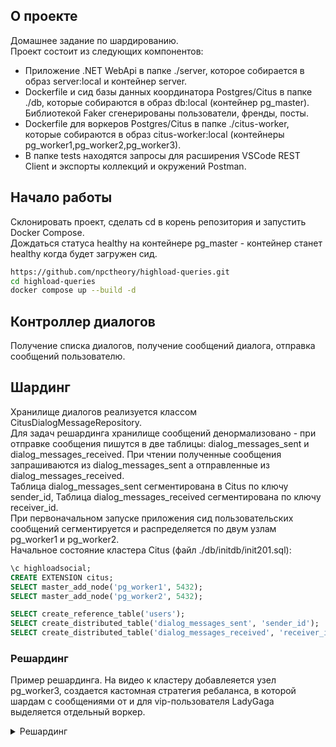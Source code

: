 ## О проекте
Домашнее задание по шардированию.  
Проект состоит из следующих компонентов:  
* Приложение .NET WebApi в папке ./server, которое собирается в образ server:local и контейнер server.  
* Dockerfile и сид базы данных координатора Postgres/Citus в папке ./db, которые собираются в образ db:local (контейнер pg_master). Библиотекой Faker сгенерированы пользователи, френды, посты.
* Dockerfile для воркеров Postgres/Citus в папке ./citus-worker, которые собираются в образ citus-worker:local (контейнеры pg_worker1,pg_worker2,pg_worker3).
* В папке tests находятся запросы для расширения VSCode REST Client и экспорты коллекций и окружений Postman.
## Начало работы
Склонировать проект, сделать cd в корень репозитория и запустить Docker Compose.  
Дождаться статуса healthy на контейнере pg_master - контейнер станет healthy когда будет загружен сид.  
```bash
https://github.com/npctheory/highload-queries.git
cd highload-queries
docker compose up --build -d
```
## Контроллер диалогов
Получение списка диалогов, получение сообщений диалога, отправка сообщений пользователю.  



## Шардинг  
Хранилище диалогов реализуется классом CitusDialogMessageRepository.  
Для задач решардинга хранилище сообщений денормализовано - при отправке сообщения пишутся в две таблицы: dialog_messages_sent и dialog_messages_received. При чтении полученные сообщения запрашиваются из dialog_messages_sent а отправленные из dialog_messages_received.  
Таблица dialog_messages_sent сегментирована в Citus по ключу sender_id, Таблица dialog_messages_received сегментирована по ключу receiver_id.  
При первоначальном запуске приложения сид пользовательских сообщений сегментируется и распределяется по двум узлам pg_worker1 и pg_worker2.  
Начальное состояние кластера Citus (файл ./db/initdb/init201.sql):  
```sql  
\c highloadsocial;
CREATE EXTENSION citus;
SELECT master_add_node('pg_worker1', 5432);
SELECT master_add_node('pg_worker2', 5432);

SELECT create_reference_table('users');
SELECT create_distributed_table('dialog_messages_sent', 'sender_id');
SELECT create_distributed_table('dialog_messages_received', 'receiver_id');
```
### Решардинг  
Пример решардинга. На видео к кластеру добавлеяется узел pg_worker3, создается кастомная стратегия ребаланса, в которой шардам с сообщениями от и для vip-пользователя LadyGaga выделяется отдельный воркер.

<details><summary>Решардинг</summary>--Проверить на каких шардах находятся записи от и для пользователя LadyGaga
SELECT s.shardid, s.logicalrelid, u.id
FROM pg_dist_shard s
JOIN users u ON
    u.id IN ('LadyGaga')
WHERE
    s.logicalrelid IN ('dialog_messages_sent'::regclass, 'dialog_messages_received'::regclass)
    AND CAST(s.shardminvalue AS bigint) <= hashtext(u.id)
    AND CAST(s.shardmaxvalue AS bigint) >= hashtext(u.id);
	
--Изолировать записи от и для полльзователя LadyGaga на отдельных шардах
SELECT isolate_tenant_to_new_shard('dialog_messages_sent', 'LadyGaga', 'CASCADE');
SELECT isolate_tenant_to_new_shard('dialog_messages_received', 'LadyGaga', 'CASCADE');

--

--Добавить третьего воркера
SELECT master_add_node('pg_worker3', 5432);


--Проверить какие шарды на каких воркерах
SELECT shardid, nodename
FROM pg_dist_shard_placement
WHERE shardid in (,)

--Создать стратегию ребаланска: Шарды LadyGaga получают свой воркер - pg_worker3. Остальные шарды остаются на 1 и 2.
CREATE FUNCTION isolate_LadyGaga_on_pg_worker3(shardid bigint, nodeidarg int)
RETURNS boolean AS $$
SELECT
    (CASE
        WHEN nodename = 'pg_worker3' THEN shardid IN (,)
        ELSE shardid NOT IN (,)
    END)
FROM pg_dist_node WHERE nodeid = nodeidarg
$$ LANGUAGE sql;

CREATE FUNCTION no_capacity_for_pg_worker3(nodeidarg int)
    RETURNS real AS $$
    SELECT
        (CASE WHEN nodename = 'pg_worker3' THEN 0 ELSE 1 END)::real
    FROM pg_dist_node where nodeid = nodeidarg
    $$ LANGUAGE sql;
	
CREATE FUNCTION no_cost_for_LadyGaga(shardid bigint)
RETURNS real AS $$
SELECT
    (CASE WHEN shardid IN (,) THEN 0 ELSE 1 END)::real
$$ LANGUAGE sql;

-- Добавить созданные функции в таблицу стратегий
INSERT INTO pg_dist_rebalance_strategy (
    name,
    default_strategy,
    shard_cost_function,
    node_capacity_function,
    shard_allowed_on_node_function,
    default_threshold,
    minimum_threshold,
    improvement_threshold
) VALUES (
    'isolate_LadyGaga',false,'no_cost_for_LadyGaga','no_capacity_for_pg_worker3','isolate_LadyGaga_on_pg_worker3',0,0,0);

--Сделать новую стратегию стратегией по умолчанию
SELECT citus_set_default_rebalance_strategy('isolate_LadyGaga');


--Проверить что новая стратегия добавлена в таблицу и используется
SELECT * FROM pg_dist_rebalance_strategy;

--Ребаланс
SELECT citus_rebalance_start();

--Еще раз проверить какие шарды на каких воркерах
SELECT shardid, nodename
FROM pg_dist_shard_placement
ORDER BY nodename DESC;</details>